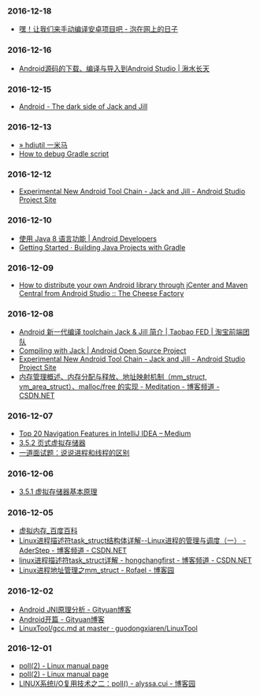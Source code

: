 ### 2016-12-18<br>
+ [嘿！让我们来手动编译安卓项目吧 - 泡在网上的日子](http://www.jcodecraeer.com/a/anzhuokaifa/androidkaifa/2016/0603/4331.html)<br>

### 2016-12-16<br>
+ [Android源码的下载、编译与导入到Android Studio | 湫水长天](http://wl9739.github.io/2016/05/09/Android%E6%BA%90%E7%A0%81%E7%9A%84%E4%B8%8B%E8%BD%BD%E3%80%81%E7%BC%96%E8%AF%91%E4%B8%8E%E5%AF%BC%E5%85%A5%E5%88%B0Android-Studio/)<br>

### 2016-12-15<br>
+ [Android - The dark side of Jack and Jill](http://trickyandroid.com/the-dark-world-of-jack-and-jill/)<br>

### 2016-12-13<br>
+ [» hdiutil 一米马](http://www.1mima.com/tag/hdiutil/)<br>
+ [How to debug Gradle script](http://georgik.sinusgear.com/2014/06/23/how-to-debug-gradle-script/)<br>

### 2016-12-12<br>
+ [Experimental New Android Tool Chain - Jack and Jill - Android Studio Project Site](http://tools.android.com/tech-docs/jackandjill)<br>

### 2016-12-10<br>
+ [使用 Java 8 语言功能 | Android Developers](https://developer.android.com/guide/platform/j8-jack.html)<br>
+ [Getting Started · Building Java Projects with Gradle](https://spring.io/guides/gs/gradle/)<br>

### 2016-12-09<br>
+ [How to distribute your own Android library through jCenter and Maven Central from Android Studio :: The Cheese Factory](https://inthecheesefactory.com/blog/how-to-upload-library-to-jcenter-maven-central-as-dependency/en)<br>

### 2016-12-08<br>
+ [Android 新一代编译 toolchain Jack & Jill 简介 | Taobao FED | 淘宝前端团队](http://taobaofed.org/blog/2016/05/05/new-compiler-for-android/)<br>
+ [Compiling with Jack | Android Open Source Project](https://source.android.com/source/jack.html#the_jack_toolchain)<br>
+ [Experimental New Android Tool Chain - Jack and Jill - Android Studio Project Site](http://tools.android.com/tech-docs/jackandjill)<br>
+ [内存管理概述、内存分配与释放、地址映射机制（mm_struct, vm_area_struct）、malloc/free 的实现 - Meditation - 博客频道 - CSDN.NET](http://blog.csdn.net/jnu_simba/article/details/11757473)<br>

### 2016-12-07<br>
+ [Top 20 Navigation Features in IntelliJ IDEA – Medium](https://medium.com/@andrey_cheptsov/top-20-navigation-features-in-intellij-idea-ed8c17075880#.uiam2boex)<br>
+ [3.5.2 页式虚拟存储器](http://share.onlinesjtu.com/mod/tab/view.php?id=209)<br>
+ [​一道面试题：说说进程和线程的区别](http://mp.weixin.qq.com/s/f_OezOorxInJqzx8WT7x2g)<br>

### 2016-12-06<br>
+ [3.5.1 虚拟存储器基本原理](http://share.onlinesjtu.com/mod/tab/view.php?id=208)<br>

### 2016-12-05<br>
+ [虚拟内存_百度百科](http://baike.baidu.com/view/976.htm)<br>
+ [Linux进程描述符task_struct结构体详解--Linux进程的管理与调度（一） - AderStep - 博客频道 - CSDN.NET](http://blog.csdn.net/gatieme/article/details/51383272)<br>
+ [linux进程描述符task_struct详解 - hongchangfirst - 博客频道 - CSDN.NET](http://blog.csdn.net/hongchangfirst/article/details/7075026)<br>
+ [Linux进程地址管理之mm_struct - Rofael - 博客园](http://www.cnblogs.com/Rofael/archive/2013/04/13/3019153.html)<br>

### 2016-12-02<br>
+ [Android JNI原理分析 - Gityuan博客](http://gityuan.com/2016/05/28/android-jni/)<br>
+ [Android开篇 - Gityuan博客](http://gityuan.com/android/)<br>
+ [LinuxTool/gcc.md at master · guodongxiaren/LinuxTool](https://github.com/guodongxiaren/LinuxTool/blob/master/gcc.md)<br>

### 2016-12-01<br>
+ [poll(2) - Linux manual page](http://man7.org/linux/man-pages/man2/poll.2.html)<br>
+ [poll(2) - Linux manual page](http://man7.org/linux/man-pages/man2/poll.2.html)<br>
+ [LINUX系统I/O复用技术之二：poll() - alyssa.cui - 博客园](http://www.cnblogs.com/alyssaCui/archive/2013/04/01/2993886.html)<br>

